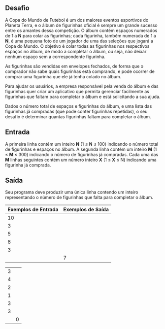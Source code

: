 ## Desafio

A Copa do Mundo de Futebol é um dos maiores eventos esportivos do Planeta Terra, e o álbum de figurinhas oficial é sempre um grande sucesso entre os amantes dessa competição. O álbum contém espaços numerados de 1 a **N** para colar as figurinhas; cada figurinha, também numerada de 1 a **N**, é uma pequena foto de um jogador de uma das seleções que jogará a Copa do Mundo. O objetivo é colar todas as figurinhas nos respectivos espaços no álbum, de modo a completar o álbum, ou seja, não deixar nenhum espaço sem a correspondente figurinha.

As figurinhas são vendidas em envelopes fechados, de forma que o comprador não sabe quais figurinhas está comprando, e pode ocorrer de comprar uma figurinha que ele já tenha colado no álbum.

Para ajudar os usuários, a empresa responsável pela venda do álbum e das figurinhas quer criar um aplicativo que permita gerenciar facilmente as figurinhas que faltam para completar o álbum e está solicitando a sua ajuda.

Dados o número total de espaços e figurinhas do álbum, e uma lista das figurinhas já compradas (que pode conter figurinhas repetidas), o seu desafio é determinar quantas figurinhas faltam para completar o álbum.

## Entrada

A primeira linha contém um inteiro **N** (1 ≤ **N** ≤ 100) indicando o número total de figurinhas e espaços no álbum. A segunda linha contém um inteiro **M** (1 ≤ **M** ≤ 300) indicando o número de figurinhas já compradas. Cada uma das **M** linhas seguintes contém um número inteiro **X** (1 ≤ **X** ≤ N) indicando uma figurinha já comprada.

## Saída

Seu programa deve produzir uma única linha contendo um inteiro representando o número de figurinhas que falta para completar o álbum.

 

| Exemplos de Entrada | Exemplos de Saída |
| ------------------- | ----------------- |
| 10                  |                   |
| 3                   |                   |
| 5                   |                   |
| 8                   |                   |
| 3                   |                   |
|                     | 7                 |

|      |      |
| ---- | ---- |
| 3    |      |
| 4    |      |
| 2    |      |
| 1    |      |
| 3    |      |
| 3    |      |
|      | 0    |

 